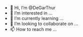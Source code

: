 - 👋 Hi, I’m @DeGarThur
- 👀 I’m interested in ...
- 🌱 I’m currently learning ...
- 💞️ I’m looking to collaborate on ...
- 📫 How to reach me ...

<!---
DeGarThur/DeGarThur is a ✨ special ✨ repository because its `README.md` (this file) appears on your GitHub profile.
You can click the Preview link to take a look at your changes.
--->
